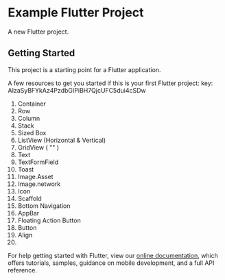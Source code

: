 # Example Flutter Project

A new Flutter project.

## Getting Started

This project is a starting point for a Flutter application.

A few resources to get you started if this is your first Flutter project:
key: AIzaSyBFYkAz4PzdbGIPiBH7QjcUFC5dui4cSDw
1. Container
2. Row
3. Column
4. Stack
5. Sized Box
6. ListView (Horizontal & Vertical)
7. GridView ( "" )
8. Text
9. TextFormField
10. Toast
11. Image.Asset
12. Image.network
13. Icon
14. Scaffold
15. Bottom Navigation
16. AppBar
17. Floating Action Button
18. Button
19. Align
20. 

For help getting started with Flutter, view our
[online documentation](https://flutter.dev/docs), which offers tutorials,
samples, guidance on mobile development, and a full API reference.
